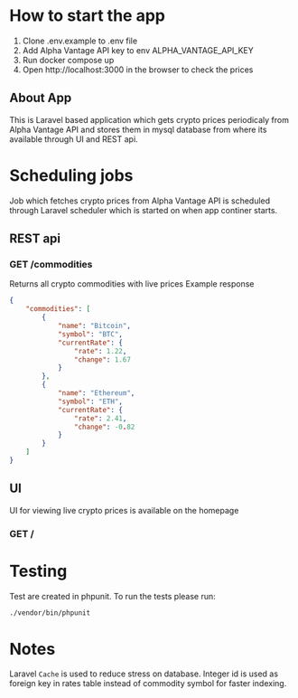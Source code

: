 # How to start the app

1. Clone .env.example to .env file
2. Add Alpha Vantage API key to env ALPHA_VANTAGE_API_KEY
3. Run docker compose up
4. Open http://localhost:3000 in the browser to check the prices


## About App

This is Laravel based application which gets crypto prices periodicaly from Alpha Vantage API and stores them in mysql database from where its available through UI and REST api.

# Scheduling jobs

Job which fetches crypto prices from Alpha Vantage API is scheduled through Laravel scheduler which is started on when app continer starts.

## REST api

### GET /commodities

Returns all crypto commodities with live prices
Example response
```json
{
    "commodities": [
        {
            "name": "Bitcoin",
            "symbol": "BTC",
            "currentRate": {
                "rate": 1.22,
                "change": 1.67
            }
        },
        {
            "name": "Ethereum",
            "symbol": "ETH",
            "currentRate": {
                "rate": 2.41,
                "change": -0.82
            }
        }
    ]
}
```

## UI

UI for viewing live crypto prices is available on the homepage 
### GET /


# Testing

Test are created in phpunit. To run the tests please run:

```bash
./vendor/bin/phpunit
```

# Notes
Laravel `Cache` is used to reduce stress on database. Integer id is used as foreign key in rates table instead of commodity symbol for faster indexing.